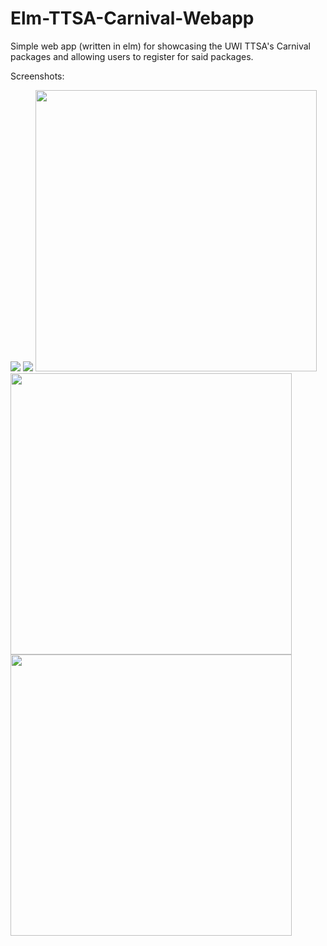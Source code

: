 # Elm-TTSA-Carnival-Webapp
Simple web app (written in elm) for showcasing the UWI TTSA's Carnival packages and allowing users to register for said packages.

Screenshots:


<img src="http://i.imgur.com/6L6BaA8.png">

<img src="http://i.imgur.com/zcwnCka.png">

<img src="https://dl2.pushbulletusercontent.com/HdbdwgUj5LttqjLHN351uUgbXFPtZYu9/Screenshot_20170215-001722.png" width="450">

<img src="https://dl2.pushbulletusercontent.com/oWS1stpSd2I2WjyPxFNVfzCPCpvN94MV/Screenshot_20170213-160040.png" width="450">

<img src="https://dl2.pushbulletusercontent.com/jVbKpYXeILMZUzYOx5lyvzXpFLVN1CoR/Screenshot_20170214-143758.png" width="450">
